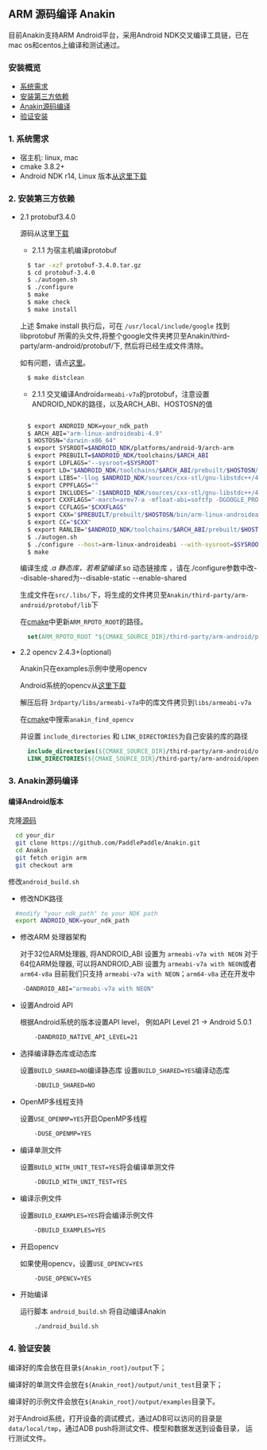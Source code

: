 ## ARM 源码编译 Anakin ##

目前Anakin支持ARM Android平台，采用Android NDK交叉编译工具链，已在mac os和centos上编译和测试通过。

### 安装概览 ###

* [系统需求](#0001)
* [安装第三方依赖](#0002)
* [Anakin源码编译](#0003)
* [验证安装](#0004)


### <span id = '0001'> 1. 系统需求 </span> ###

*  宿主机: linux, mac
*  cmake 3.8.2+
*  Android NDK r14, Linux 版本[从这里下载](https://dl.google.com/android/repository/android-ndk-r14b-linux-x86_64.zip)

### <span id = '0002'> 2. 安装第三方依赖 </span> ###

- 2.1 protobuf3.4.0

  源码从这里[下载](https://github.com/google/protobuf/releases/tag/v3.4.0)

  - 2.1.1 为宿主机编译protobuf

  ```bash
    $ tar -xzf protobuf-3.4.0.tar.gz
    $ cd protobuf-3.4.0
    $ ./autogen.sh
    $ ./configure
    $ make
    $ make check
    $ make install
  ```

    上述 $make install 执行后，可在 `/usr/local/include/google` 找到 libprotobuf 所需的头文件,将整个google文件夹拷贝至Anakin/third-party/arm-android/protobuf/下, 然后将已经生成文件清除。

    如有问题，请点[这里](https://github.com/google/protobuf/blob/v3.4.0/src/README.md)。

  ```bash
    $ make distclean
  ```

  - 2.1.1 交叉编译Android`armeabi-v7a`的protobuf，注意设置ANDROID_NDK的路径，以及ARCH_ABI、HOSTOSN的值

  ```bash

    $ export ANDROID_NDK=your_ndk_path
    $ ARCH_ABI="arm-linux-androideabi-4.9"
    $ HOSTOSN="darwin-x86_64"
    $ export SYSROOT=$ANDROID_NDK/platforms/android-9/arch-arm
    $ export PREBUILT=$ANDROID_NDK/toolchains/$ARCH_ABI
    $ export LDFLAGS="--sysroot=$SYSROOT"
    $ export LD="$ANDROID_NDK/toolchains/$ARCH_ABI/prebuilt/$HOSTOSN/arm-linux-androideabi/bin/ld $LDFLAGS"
    $ export LIBS="-llog $ANDROID_NDK/sources/cxx-stl/gnu-libstdc++/4.9/libs/armeabi-v7a/libgnustl_static.a"
    $ export CPPFLAGS=""
    $ export INCLUDES="-I$ANDROID_NDK/sources/cxx-stl/gnu-libstdc++/4.9/include/ -I$ANDROID_NDK/platforms/android-9/arch-arm/usr/include/ -I$ANDROID_NDK/sources/cxx-stl/gnu-libstdc++/4.9/libs/armeabi-v7a/include/"
    $ export CXXFLAGS="-march=armv7-a -mfloat-abi=softfp -DGOOGLE_PROTOBUF_NO_RTTI --sysroot=$SYSROOT"
    $ export CCFLAGS="$CXXFLAGS"
    $ export CXX="$PREBUILT/prebuilt/$HOSTOSN/bin/arm-linux-androideabi-g++ $CXXFLAGS"
    $ export CC="$CXX"
    $ export RANLIB="$ANDROID_NDK/toolchains/$ARCH_ABI/prebuilt/$HOSTOSN/bin/arm-linux-androideabi-ranlib"
    $ ./autogen.sh
    $ ./configure --host=arm-linux-androideabi --with-sysroot=$SYSROOT --enable-cross-compile --with-protoc=protoc --disable-shared CXX="$CXX" CC="$CC" LD="$LD"
    $ make
  ```

    编译生成 *.a 静态库，若希望编译*.so 动态链接库 ，请在./configure参数中改--disable-shared为--disable-static --enable-shared

    生成文件在`src/.libs/`下，将生成的文件拷贝至`Anakin/third-party/arm-android/protobuf/lib`下

    在[cmake](../../cmake/find_modules.cmake)中更新`ARM_RPOTO_ROOT`的路径。

  ```cmake
    set(ARM_RPOTO_ROOT "${CMAKE_SOURCE_DIR}/third-party/arm-android/protobuf")
  ```

- 2.2 opencv 2.4.3+(optional)

    Anakin只在examples示例中使用opencv

    Android系统的opencv从[这里下载](https://opencv.org/releases.html)

    解压后将 `3rdparty/libs/armeabi-v7a`中的库文件拷贝到`libs/armeabi-v7a`

    在[cmake](../../cmake/find_modules.cmake)中搜索`anakin_find_opencv`

    并设置 `include_directories` 和 `LINK_DIRECTORIES`为自己安装的库的路径

    ```cmake
      include_directories(${CMAKE_SOURCE_DIR}/third-party/arm-android/opencv/sdk/native/jni/include/)
      LINK_DIRECTORIES(${CMAKE_SOURCE_DIR}/third-party/arm-android/opencv/sdk/native/libs/armeabi-v7a/)
    ```

### <span id = '0003'> 3. Anakin源码编译 </span> ###

#### 编译Android版本

克隆[源码](https://github.com/PaddlePaddle/Anakin/tree/arm)

```bash
  cd your_dir
  git clone https://github.com/PaddlePaddle/Anakin.git
  cd Anakin
  git fetch origin arm
  git checkout arm
```

修改`android_build.sh`

  - 修改NDK路径

  ```bash
    #modify "your_ndk_path" to your NDK path
    export ANDROID_NDK=your_ndk_path
  ```

  - 修改ARM 处理器架构

    对于32位ARM处理器, 将ANDROID_ABI 设置为 `armeabi-v7a with NEON`
    对于64位ARM处理器, 可以将ANDROID_ABI 设置为 `armeabi-v7a with NEON`或者`arm64-v8a`
    目前我们只支持 `armeabi-v7a with NEON`；`arm64-v8a` 还在开发中

  ```bash
      -DANDROID_ABI="armeabi-v7a with NEON"
  ```

- 设置Android API

  根据Android系统的版本设置API level， 例如API Level 21 -> Android 5.0.1

  ```bash
      -DANDROID_NATIVE_API_LEVEL=21
  ```

- 选择编译静态库或动态库

  设置`BUILD_SHARED=NO`编译静态库
  设置`BUILD_SHARED=YES`编译动态库

  ```bash
      -DBUILD_SHARED=NO
  ```

- OpenMP多线程支持

  设置`USE_OPENMP=YES`开启OpenMP多线程

  ```bash
      -DUSE_OPENMP=YES
  ```

- 编译单测文件

  设置`BUILD_WITH_UNIT_TEST=YES`将会编译单测文件

    ```bash
        -DBUILD_WITH_UNIT_TEST=YES
    ```

- 编译示例文件

  设置`BUILD_EXAMPLES=YES`将会编译示例文件
    ```bash
        -DBUILD_EXAMPLES=YES
    ```

- 开启opencv

  如果使用opencv，设置`USE_OPENCV=YES`

    ```bash
        -DUSE_OPENCV=YES
    ```

- 开始编译

  运行脚本 `android_build.sh` 将自动编译Anakin

  ```bash
      ./android_build.sh
  ```

### <span id = '0004'> 4. 验证安装 </span> ###

编译好的库会放在目录`${Anakin_root}/output`下；

编译好的单测文件会放在`${Anakin_root}/output/unit_test`目录下；

编译好的示例文件会放在`${Anakin_root}/output/examples`目录下。

对于Android系统，打开设备的调试模式，通过ADB可以访问的目录是`data/local/tmp`，通过ADB push将测试文件、模型和数据发送到设备目录， 运行测试文件。
